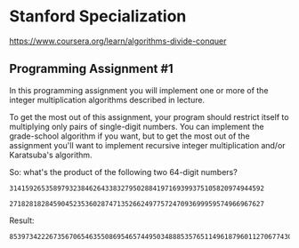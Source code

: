 # Stanford Specialization 

https://www.coursera.org/learn/algorithms-divide-conquer

## Programming Assignment #1

In this programming assignment you will implement one or more of the integer multiplication algorithms described in lecture.

To get the most out of this assignment, your program should restrict itself to multiplying only pairs of single-digit numbers. You can implement the grade-school algorithm if you want, but to get the most out of the assignment you'll want to implement recursive integer multiplication and/or Karatsuba's algorithm.

So: what's the product of the following two 64-digit numbers?

```
3141592653589793238462643383279502884197169399375105820974944592
```
```
2718281828459045235360287471352662497757247093699959574966967627
```

Result:

```
8539734222673567065463550869546574495034888535765114961879601127067743044893204848617875072216249073013374895871952806582723184
```
